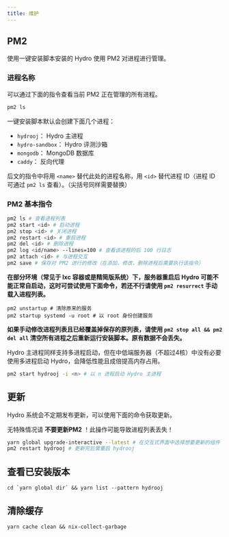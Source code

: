```yaml
---
title: 维护
---
```


## PM2

使用一键安装脚本安装的 Hydro 使用 PM2 对进程进行管理。

### 进程名称

可以通过下面的指令查看当前 PM2 正在管理的所有进程。

```sh
pm2 ls
```

一键安装脚本默认会创建下面几个进程：

- `hydrooj`： Hydro 主进程
- `hydro-sandbox`： Hydro 评测沙箱
- `mongodb`： MongoDB 数据库
- `caddy`： 反向代理

后文的指令中将用 `<name>` 替代此处的进程名称，用 `<id>` 替代进程 ID（进程 ID 可通过 `pm2 ls` 查看）。（尖括号同样需要替换）

### PM2 基本指令

```sh
pm2 ls # 查看进程列表
pm2 start <id> # 启动进程
pm2 stop <id> # 关闭进程
pm2 restart <id> # 重启进程
pm2 del <id> # 删除进程
pm2 log <id/name> --lines=100 # 查看该进程的后 100 行日志
pm2 attach <id> # 与进程交互
pm2 save # 保存对 PM2 进行的修改（在添加、修改、删除进程后需要执行该指令）
```

**在部分环境（常见于 lxc 容器或是精简版系统）下，服务器重启后 Hydro 可能不能正常自启动，这时可尝试使用下面命令，若还不行请使用 `pm2 resurrect` 手动载入进程列表。**

```
pm2 unstartup # 清除原来的服务
pm2 startup systemd -u root # 以 root 身份创建服务
```

**如果手动修改进程列表且已经覆盖掉保存的原列表，请使用 `pm2 stop all && pm2 del all` 清空所有进程之后重新运行安装脚本。原有数据不会丢失。**

Hydro 主进程同样支持多进程启动，但在中低端服务器（不超过4核）中没有必要使用多进程启动 Hydro，会降低性能且成倍提高内存占用。

```sh
pm2 start hydrooj -i <n> # 以 n 进程启动 Hydro 主进程
```

## 更新

Hydro 系统会不定期发布更新，可以使用下面的命令获取更新。

无特殊情况请 **不要更新PM2** ！此操作可能导致进程列表丢失！

```sh
yarn global upgrade-interactive --latest # 在交互式界面中选择想要更新的组件
pm2 restart hydrooj # 更新完后需重启 hydrooj
```

## 查看已安装版本

```
cd `yarn global dir` && yarn list --pattern hydrooj
```

## 清除缓存

```
yarn cache clean && nix-collect-garbage
```
